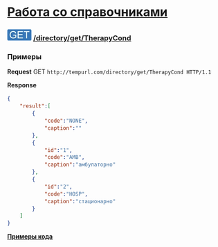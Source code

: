 [Работа со справочниками](../../../index.md)
=========================================

### ![GET](../../../../../img/get.png) [/directory/get/TherapyCond](../index.md)

### Примеры

**Request**  GET `http://tempurl.com/directory/get/TherapyCond HTTP/1.1`

**Response**

```json
{
    "result":[
        {
            "code":"NONE",
            "caption":""
        },
        {
            "id":"1",
            "code":"AMB",
            "caption":"амбулаторно"
        },
        {
            "id":"2",
            "code":"HOSP",
            "caption":"стационарно"
        }
    ]
}
```

**[Примеры кода](getCode.md)**